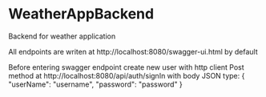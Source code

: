 # WeatherAppBackend
Backend for weather application

All endpoints are writen at http://localhost:8080/swagger-ui.html by default

Before entering swagger endpoint create new user with http client Post method at http://localhost:8080/api/auth/signIn
with body JSON type:
{
  "userName": "username",
  "password": "password"
}
